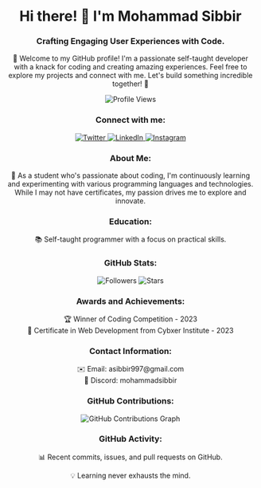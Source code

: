 <!-- Introduction -->
<h1 align="center">Hi there! 👋 I'm Mohammad Sibbir</h1>
<h3 align="center">Crafting Engaging User Experiences with Code.</h3>

<!-- Additional Information -->
<p align="center">
  🌟 Welcome to my GitHub profile! I'm a passionate self-taught developer with a knack for coding and creating amazing experiences. Feel free to explore my projects and connect with me. Let's build something incredible together! 🌟
</p>

<!-- Profile Views -->
<p align="center">
  <img src="https://komarev.com/ghpvc/?username=sibbir2941&label=Profile%20views&color=0e75b6&style=flat" alt="Profile Views" />
</p>

<!-- Social Links -->
<h3 align="center">Connect with me:</h3>
<p align="center">
  <a href="https://twitter.com/mohammad_sibbir" target="blank">
    <img src="https://img.shields.io/twitter/follow/mohammad_sibbir?logo=twitter&style=for-the-badge" alt="Twitter" />
  </a>
  <a href="https://www.linkedin.com/in/mohammadsibbir/" target="blank">
    <img src="https://img.shields.io/badge/LinkedIn-Connect-blue?style=for-the-badge&logo=linkedin" alt="LinkedIn" />
  </a>
  <a href="https://instagram.com/sleeping_sibbir" target="blank">
    <img src="https://img.shields.io/badge/Instagram-Follow-red?style=for-the-badge&logo=instagram" alt="Instagram" />
  </a>
</p>

<!-- Personal Statement -->
<h3 align="center">About Me:</h3>
<p align="center">
  🚀 As a student who's passionate about coding, I'm continuously learning and experimenting with various programming languages and technologies. While I may not have certificates, my passion drives me to explore and innovate.
</p>

<!-- Education -->
<h3 align="center">Education:</h3>
<p align="center">
  📚 Self-taught programmer with a focus on practical skills.
</p>




<!-- GitHub Stats -->
<h3 align="center">GitHub Stats:</h3>
<p align="center">
  <img src="https://img.shields.io/github/followers/sibbir2941?label=Followers&style=for-the-badge" alt="Followers" />
  <img src="https://img.shields.io/github/stars/sibbir2941?style=for-the-badge" alt="Stars" />
  <!-- You can add more GitHub statistics as needed -->
</p>



<!-- Awards and Achievements -->
<h3 align="center">Awards and Achievements:</h3>
<p align="center">
  🏆 Winner of Coding Competition - 2023<br />
  🥇 Certificate in Web Development from Cybxer Institute - 2023<br />
  <!-- Add more awards and achievements as applicable -->
</p>


<!-- Contact Information -->
<h3 align="center">Contact Information:</h3>
<p align="center">
  ✉️ Email: asibbir997@gmail.com<br />
  📱 Discord: mohammadsibbir<br />
  <!-- You can add more contact details as needed -->
</p>

<!-- Contributions Graph -->
<h3 align="center">GitHub Contributions:</h3>
<p align="center">
  <img src="GitHub_Contributions_Link" alt="GitHub Contributions Graph" /><br />
  <!-- You can embed your GitHub contributions graph here -->
</p>


<!-- GitHub Activity -->
<h3 align="center">GitHub Activity:</h3>
<p align="center">
  📊 Recent commits, issues, and pull requests on GitHub.<br />
  <!-- You can showcase your recent GitHub activity here -->
</p>

<!-- Inspirational Quote -->
<p align="center">
  💡 Learning never exhausts the mind.
</p>
